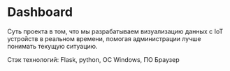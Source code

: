 # Dashboard
Суть проекта в том, что мы разрабатываем визуализацию данных с IoT устройств в реальном времени, помогая администрации лучше понимать текущую ситуацию.

Стэк технологий: Flask, python, OC Windows, ПО Браузер
